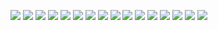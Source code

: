 ![](images/1/1-0.jpg)
![](images/1/1-1.jpg)
![](images/1/1-2.jpg)
![](images/1/1-3.jpg)
![](images/1/1-4.jpg)
![](images/1/1-5.jpg)
![](images/1/1-6.jpg)
![](images/1/1-7.jpg)
![](images/1/1-8.jpg)
![](images/1/1-9.jpg)
![](images/1/1-10.jpg)
![](images/1/1-11.jpg)
![](images/1/1-12.jpg)
![](images/1/1-13.jpg)
![](images/1/1-14.jpg)
![](images/1/1-15.jpg)
